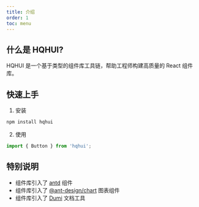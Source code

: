 ```yaml
---
title: 介绍
order: 1
toc: menu
---
```


## 什么是 HQHUI?

HQHUI 是一个基于类型的组件库工具链，帮助工程师构建高质量的 React 组件库。

## 快速上手

1. 安装

```bash
npm install hqhui
```

2. 使用

```ts
import { Button } from 'hqhui';
```

## 特别说明

- 组件库引入了 [antd](https://ant.design) 组件
- 组件库引入了 [@ant-design/chart](https://charts.ant.design) 图表组件
- 组件库引入了 [Dumi](https://d.umijs.org) 文档工具
